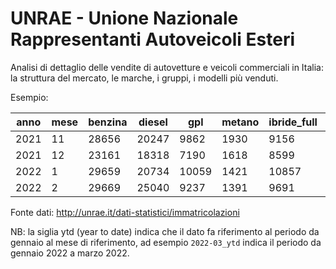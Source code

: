 # UNRAE - Unione Nazionale Rappresentanti Autoveicoli Esteri
Analisi di dettaglio delle vendite di autovetture e veicoli commerciali in Italia: la struttura del mercato, le marche, i gruppi, i modelli più venduti.

Esempio:

anno|mese|benzina|diesel|gpl|metano|ibride_full|ibride_mild|ibride_plugin|elettriche|idrogeno|totale
|-|-|-|-|-|-|-|-|-|-|-|-|
2021|11|28656|20247|9862|1930|9156|24318|5560|6958|3|106690
2021|12|23161|18318|7190|1618|8599|18219|5657|6205|4|88971
2022|1|29659|20734|10059|1421|10857|27159|5461|3658|0|109008
2022|2|29669|25040|9237|1391|9691|28842|5473|3175|0|112518

Fonte dati: http://unrae.it/dati-statistici/immatricolazioni

NB: la siglia ytd (year to date) indica che il dato fa riferimento al periodo da gennaio al mese di riferimento, ad esempio `2022-03_ytd` indica il periodo da gennaio 2022 a marzo 2022.

